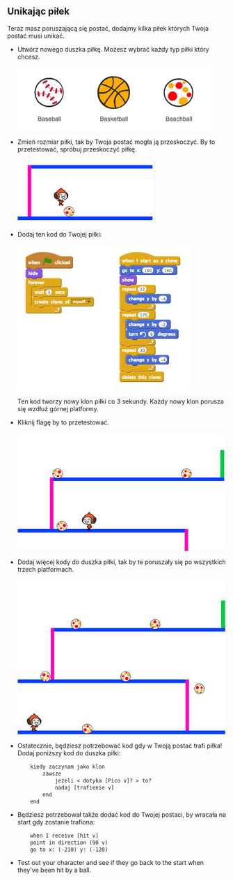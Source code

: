 ## Unikając piłek

Teraz masz poruszającą się postać, dodajmy kilka piłek których Twoja postać musi unikać.

+ Utwórz nowego duszka piłkę. Możesz wybrać każdy typ piłki który chcesz.
    
    ![screenshot](images/dodge-balls.png)

+ Zmień rozmiar piłki, tak by Twoja postać mogła ją przeskoczyć. By to przetestować, spróbuj przeskoczyć piłkę.
    
    ![screenshot](images/dodge-ball-resize.png)

+ Dodaj ten kod do Twojej piłki:
    
    ![screenshot](images/dodge-ball-motion.png)
    
    Ten kod tworzy nowy klon piłki co 3 sekundy. Każdy nowy klon porusza się wzdłuż górnej platformy.

+ Kliknij flagę by to przetestować.
    
    ![screenshot](images/dodge-ball-test.png)

+ Dodaj więcej kody do duszka piłki, tak by te poruszały się po wszystkich trzech platformach.
    
    ![screenshot](images/dodge-ball-more-motion.png)

+ Ostatecznie, będziesz potrzebować kod gdy w Twoją postać trafi piłka! Dodaj poniższy kod do duszka piłki:
    
    ```blocks
        kiedy zaczynam jako klon
            zawsze
                jeżeli < dotyka [Pico v]? > to?     
                nadaj [trafienie v]
            end
        end
    ```

+ Będziesz potrzebował także dodać kod do Twojej postaci, by wracała na start gdy zostanie trafiona:
    
    ```blocks
        when I receive [hit v]
        point in direction (90 v)
        go to x: (-210) y: (-120)
    ```

+ Test out your character and see if they go back to the start when they've been hit by a ball.